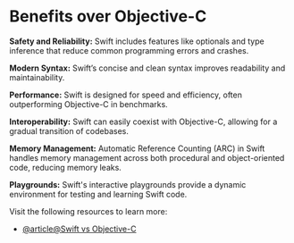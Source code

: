 # Benefits over Objective-C

**Safety and Reliability:** Swift includes features like optionals and type inference that reduce common programming errors and crashes.

**Modern Syntax:** Swift’s concise and clean syntax improves readability and maintainability.

**Performance:** Swift is designed for speed and efficiency, often outperforming Objective-C in benchmarks.

**Interoperability:** Swift can easily coexist with Objective-C, allowing for a gradual transition of codebases.

**Memory Management:** Automatic Reference Counting (ARC) in Swift handles memory management across both procedural and object-oriented code, reducing memory leaks.

**Playgrounds:** Swift's interactive playgrounds provide a dynamic environment for testing and learning Swift code.

Visit the following resources to learn more:

- [@article@Swift vs Objective-C](https://www.waldo.com/blog/swift-vs-objective-c)